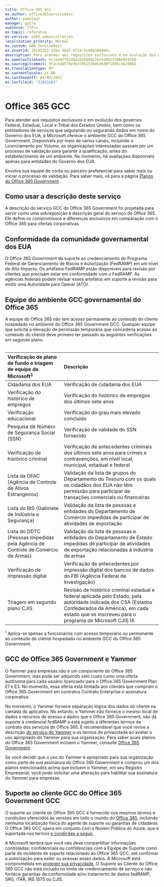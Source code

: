 ```yaml
---
title: Office 365 GCC
ms.author: office365servicedesc
author: pamelaar
manager: gailw
audience: ITPro
ms.topic: reference
ms.service: o365-administration
localization_priority: Normal
ms.custom: Adm_ServiceDesc
ms.assetid: 16c65253-158a-46df-9724-5cd0b384494c
description: Para atender aos requisitos exclusivos e em evolução dos governos Federal, Estadual, Local e Tribal dos Estados Unidos, bem como os prestadores de serviços que têm ou processam dados em nome do Governo dos EUA, a Microsoft oferece serviços do Office 365 US Government Community (GCC). Disponíveis por meio de vários canais, incluindo o Licenciamento por Volume, as organizações interessadas passam por um processo de validação para garantir a qualificação, antes do estabelecimento de um ambiente. No momento, há avaliações disponíveis apenas para entidades do Governo dos EUA.
ms.openlocfilehash: ec2ae92fb334acb56b94c35e5e0651396e959260
ms.sourcegitcommit: 9fac5d9579e3b370b15384b36d0f1805cab20065
ms.translationtype: MT
ms.contentlocale: pt-BR
ms.lasthandoff: 04/09/2021
ms.locfileid: "51653163"
---
```

# <a name="office-365-gcc"></a>Office 365 GCC

Para atender aos requisitos exclusivos e em evolução dos governos Federal, Estadual, Local e Tribal dos Estados Unidos, bem como os prestadores de serviços que segurando ou segurando dados em nome do Governo dos EUA, a Microsoft oferece o ambiente GCC do Office 365 Government. Disponíveis por meio de vários canais, incluindo o Licenciamento por Volume, as organizações interessadas passam por um processo de validação para garantir a qualificação, antes do estabelecimento de um ambiente. No momento, há avaliações disponíveis apenas para entidades do Governo dos EUA.
  
Envolva sua equipe de conta ou parceiro preferencial para saber mais ou iniciar o processo de validação. Para saber mais, vá para a página [Planos do Office 365 Government](https://products.office.com/government/compare-office-365-government-plans).
  
## <a name="how-to-use-this-service-description"></a>Como usar a descrição deste serviço

A descrição do serviço GCC do Office 365 Government foi projetada para servir como uma sobreposição à descrição geral do serviço do Office 365. Ele define os compromissos e diferenças exclusivos em comparação com o Office 365 para ofertas corporativas.
  
## <a name="us-government-community-compliance"></a>Conformidade da comunidade governamental dos EUA

O Office 365 Government dá suporte ao credenciamento do Programa Federal de Gerenciamento de Riscos e Autorização (FedRAMP) em um nível de Alto Impacto. Os artefatos FedRAMP estão disponíveis para revisão por clientes que precisam estar em conformidade com o FedRAMP. As agências federais podem revisar esses artefatos em suporte à revisão para emitir uma Autoridade para Operar (ATO).
  
## <a name="office-365-government-gcc-environment-screened-personnel"></a>Equipe do ambiente GCC governamental do Office 365

A equipe do Office 365 não tem acesso permanente ao conteúdo do cliente hospedado no ambiente do Office 365 Government GCC. Qualquer equipe que solicita a elevação de permissão temporária que concederia acesso ao conteúdo do cliente deve primeiro ter passado as seguintes verificações em segundo plano.<br><br> 
  
| Verificação de plano de fundo e triagem de equipe da Microsoft<sup>1</sup> | Descrição |
|:-----|:-----|
|Cidadania dos EUA  <br/> |Verificação de cidadania dos EUA  <br/> |
|Verificação do histórico de empregos  <br/> |Verificação do histórico de empregos dos últimos sete anos  <br/> |
|Verificação educacional  <br/> |Verificação do grau mais elevado concluído  <br/> |
|Pesquisa de Número de Segurança Social (SSN)  <br/> |Verificação de validade do SSN fornecido  <br/> |
|Verificação de histórico criminal  <br/> |Verificação de antecedentes criminais dos últimos sete anos para crimes e contravenções, em nível local, municipal, estadual e federal  <br/> |
|Lista da OFAC (Agência de Controle de Ativos Estrangeiros)  <br/> |Validação da lista de grupos do Departamento do Tesouro com os quais os cidadãos dos EUA não têm permissão para participar de transações comerciais ou financeiras  <br/> |
|Lista do BIS (Gabinete de Indústria e Segurança)  <br/> |Validação da lista de pessoas e entidades do Departamento de Comércio impedidas de participar de atividades de exportação  <br/> |
|Lista do DDTC (Pessoas Impedidas pela Agência de Controle de Comércio de Armas)  <br/> |Validação da lista de pessoas e entidades do Departamento de Estado impedidas de participar de atividades de exportação relacionadas à indústria de armas  <br/> |
|Verificação de impressão digital  <br/> |Verificação de antecedentes por impressão digital dos bancos de dados do FBI (Agência Federal de Investigação)  <br/> |
|Triagem em segundo plano CJIS  <br/> |Revisão de histórico criminal estadual e federal aplicada pelo Estado, pela autoridade indicada dos CSA (Estados Confederados da América), em cada estado que se inscreveu para o programa do Microsoft CJIS IA  <br/> |

<sup>1</sup> Aplica-se apenas a funcionários com acesso temporário ou permanente ao conteúdo do cliente hospedado no ambiente GCC do Office 365 Government.
  
## <a name="office-365-government-gcc-and-yammer"></a>GCC do Office 365 Government e Yammer

O Yammer para empresas não é um componente do Office 365 Government, mas pode ser adquirido sem custo como uma oferta autônoma para cada usuário licenciado para o Office 365 Government Plan E1 e E3. No momento, essa oferta está limitada aos clientes que compram o Office 365 Government em contratos Contrato Enterprise e assinatura corporativa.
  
No momento, o Yammer fornece separação lógica dos dados do cliente na camada do aplicativo. No entanto, o Yammer não fornece o mesmo local de dados e recursos de acesso a dados que o Office 365 Government, não dá suporte à credencial fedRAMP e está sujeito a diferentes termos de contrato dos serviços do Office 365. É recomendável que você revise a descrição [do serviço do Yammer](../../yammer-service-description/yammer-service-description.md) e os termos de privacidade ao avaliar o uso apropriado do Yammer para sua organização. Para saber quais planos do Office 365 Government incluem o Yammer, consulte [Office 365 Government](office-365-us-government.md).
  
Se você decidir que o uso do Yammer é apropriado para sua organização como parte de sua assinatura do Office 365 Government e comprou um dos planos mencionados acima que incluem o Yammer, em seu Registro Empresarial, você pode solicitar uma alteração para habilitar sua assinatura do Yammer para empresas.
  
## <a name="office-365-government-gcc-customer-support"></a>Suporte ao cliente GCC do Office 365 Government GCC

O suporte ao cliente do Office 365 GCC é fornecido nos mesmos termos e condições oferecidos às versões em todo o mundo do [Office 365](../support.md), incluindo nenhuma localização física do agente de suporte ou garantias de cidadania. O Office 365 GCC opera em conjunto com a Nuvem Pública do Azure, que é suportada nos termos [e condições a seguir.](https://azure.microsoft.com/support/plans/)

A Microsoft lembra que você não deve compartilhar informações controladas, confidenciais ou confidenciais com a Equipe de Suporte como parte do incidente de suporte relacionado ao Office 365 GCC, até confirmar a autorização para exibir ou acessar esses dados. A Microsoft está comprometida em [proteger sua privacidade.](https://privacy.microsoft.com/privacystatement) O Suporte ao Cliente do Office 365 GCC não está incluído no limite de credenciamento de serviço e não fornece garantias de conformidade e/ou tratamento de dados fedRAMP, SRG, ITAR, IRS 1075 ou CJIS.